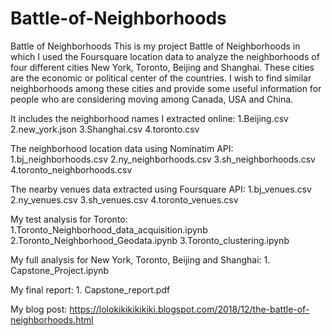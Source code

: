 # Battle-of-Neighborhoods
Battle of Neighborhoods
This is my project Battle of Neighborhoods in which I used the Foursquare location data to analyze the neighborhoods of four different cities New York, Toronto, Beijing and Shanghai. These cities are the economic or political center of the countries. I wish to find similar neighborhoods among these cities and provide some useful information for people who are considering moving among Canada, USA and China.

It includes the neighborhood names I extracted online:
    1.Beijing.csv
    2.new_york.json
    3.Shanghai.csv
    4.toronto.csv

The neighborhood location data using Nominatim API:
    1.bj_neighborhoods.csv
    2.ny_neighborhoods.csv
    3.sh_neighborhoods.csv
    4.toronto_neighborhoods.csv

The nearby venues data extracted using Foursquare API:
    1.bj_venues.csv
    2.ny_venues.csv
    3.sh_venues.csv
    4.toronto_venues.csv
    
My test analysis for Toronto:
    1.Toronto_Neighborhood_data_acquisition.ipynb
    2.Toronto_Neighborhood_Geodata.ipynb
    3.Toronto_clustering.ipynb
    
My full analysis for New York, Toronto, Beijing and Shanghai:
    1. Capstone_Project.ipynb

My final report:
    1. Capstone_report.pdf
    
My blog post: https://lolokikikikikiki.blogspot.com/2018/12/the-battle-of-neighborhoods.html


